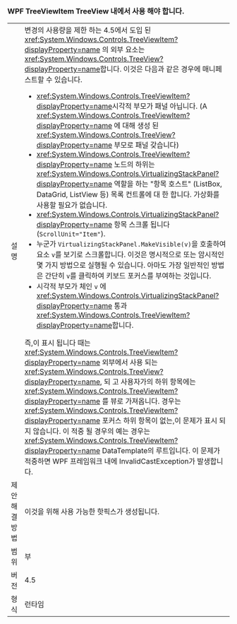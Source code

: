 ### <a name="wpf-treeviewitem-must-be-used-within-a-treeview"></a>WPF TreeViewItem TreeView 내에서 사용 해야 합니다.

|   |   |
|---|---|
|설명|변경의 사용량을 제한 하는 4.5에서 도입 된 <xref:System.Windows.Controls.TreeViewItem?displayProperty=name> 의 외부 요소는 <xref:System.Windows.Controls.TreeView?displayProperty=name>합니다. 이것은 다음과 같은 경우에 매니페스트할 수 있습니다.<ul><li><xref:System.Windows.Controls.TreeViewItem?displayProperty=name>시각적 부모가 패널 아닙니다. (A <xref:System.Windows.Controls.TreeViewItem?displayProperty=name> 에 대해 생성 된 <xref:System.Windows.Controls.TreeView?displayProperty=name> 부모로 패널 갖습니다)</li><li><xref:System.Windows.Controls.TreeViewItem?displayProperty=name> 노드의 하위는 <xref:System.Windows.Controls.VirtualizingStackPanel?displayProperty=name> 역할을 하는 &quot;항목 호스트&quot; (ListBox, DataGrid, ListView 등) 목록 컨트롤에 대 한 합니다. 가상화를 사용할 필요가 없습니다.</li><li><xref:System.Windows.Controls.VirtualizingStackPanel?displayProperty=name> 항목 스크롤 됩니다 (<code>ScrollUnit=&quot;Item&quot;</code>).</li><li>누군가 <code>VirtualizingStackPanel.MakeVisible(v)</code>을 호출하여 요소 <code>v</code>를 보기로 스크롤합니다. 이것은 명시적으로 또는 암시적인 몇 가지 방법으로 실행될 수 있습니다. 아마도 가장 일반적인 방법은 간단히 <code>v</code>를 클릭하여 키보드 포커스를 부여하는 것입니다.</li><li>시각적 부모가 체인 <code>v</code> 에 <xref:System.Windows.Controls.VirtualizingStackPanel?displayProperty=name> 통과 <xref:System.Windows.Controls.TreeViewItem?displayProperty=name>합니다.</li></ul>즉,이 표시 됩니다 때는 <xref:System.Windows.Controls.TreeViewItem?displayProperty=name> 외부에서 사용 되는 <xref:System.Windows.Controls.TreeView?displayProperty=name>, 되 고 사용자가의 하위 항목에는 <xref:System.Windows.Controls.TreeViewItem?displayProperty=name> 를 뷰로 가져옵니다. 경우는 <xref:System.Windows.Controls.TreeViewItem?displayProperty=name> 포커스 하위 항목이 없는,이 문제가 표시 되지 않습니다. 이 적중 될 경우의 예는 경우는 <xref:System.Windows.Controls.TreeViewItem?displayProperty=name> DataTemplate의 루트입니다. 이 문제가 적중하면 WPF 프레임워크 내에 InvalidCastException가 발생합니다.|
|제안 해결 방법|이것을 위해 사용 가능한 핫픽스가 생성됩니다.|
|범위|부|
|버전|4.5|
|형식|런타임|

